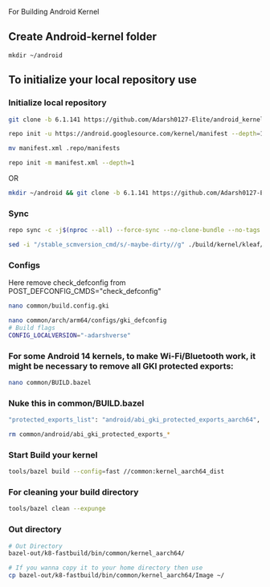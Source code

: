 For Building Android Kernel

Create Android-kernel folder
----------------------------------

    mkdir ~/android

To initialize your local repository use
---------------------------------------


### Initialize local repository ###

```bash
git clone -b 6.1.141 https://github.com/Adarsh0127-Elite/android_kernel_manifest.git android && cd android
```

```bash
repo init -u https://android.googlesource.com/kernel/manifest --depth=1
```

```bash
mv manifest.xml .repo/manifests
```

```bash
repo init -m manifest.xml --depth=1
```
OR

```bash
mkdir ~/android && git clone -b 6.1.141 https://github.com/Adarsh0127-Elite/android_kernel_manifest.git android && cd android && repo init -u https://android.googlesource.com/kernel/manifest --depth=1 && mv manifest.xml .repo/manifests && repo init -m manifest.xml --depth=1 && repo sync -c -j$(nproc --all) --force-sync --no-clone-bundle --no-tags
```

### Sync ###

```bash
repo sync -c -j$(nproc --all) --force-sync --no-clone-bundle --no-tags
```

```bash
sed -i "/stable_scmversion_cmd/s/-maybe-dirty//g" ./build/kernel/kleaf/impl/stamp.bzl
```

### Configs ###
Here remove check_defconfig from
POST_DEFCONFIG_CMDS="check_defconfig"
```bash
nano common/build.config.gki
```

```bash
nano common/arch/arm64/configs/gki_defconfig
# Build flags
CONFIG_LOCALVERSION="-adarshverse"
```

### For some Android 14 kernels, to make Wi-Fi/Bluetooth work, it might be necessary to remove all GKI protected exports: ###

```bash
nano common/BUILD.bazel
```
### Nuke this in common/BUILD.bazel ###
```bash
"protected_exports_list": "android/abi_gki_protected_exports_aarch64",
```
```bash
rm common/android/abi_gki_protected_exports_*
```

### Start Build your kernel ###

```bash
tools/bazel build --config=fast //common:kernel_aarch64_dist
```
### For cleaning your build directory ###

```bash
tools/bazel clean --expunge
```

### Out directory ###

```bash
# Out Directory 
bazel-out/k8-fastbuild/bin/common/kernel_aarch64/

# If you wanna copy it to your home directory then use
cp bazel-out/k8-fastbuild/bin/common/kernel_aarch64/Image ~/
```
